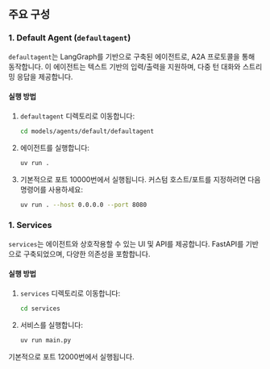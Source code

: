 ## 주요 구성

### 1. Default Agent (`defaultagent`)

`defaultagent`는 LangGraph를 기반으로 구축된 에이전트로, A2A 프로토콜을 통해 동작합니다. 이 에이전트는 텍스트 기반의 입력/출력을 지원하며, 다중 턴 대화와 스트리밍 응답을 제공합니다.

#### 실행 방법

1. `defaultagent` 디렉토리로 이동합니다:

   ```bash
   cd models/agents/default/defaultagent
   ```

2. 에이전트를 실행합니다:
   ```bash
   uv run .
   ```

3. 기본적으로 포트 10000번에서 실행됩니다.
   커스텀 호스트/포트를 지정하려면 다음 명령어를 사용하세요:
   ```bash
   uv run . --host 0.0.0.0 --port 8080
   ```


### 1. Services

`services`는 에이전트와 상호작용할 수 있는 UI 및 API를 제공합니다. FastAPI를 기반으로 구축되었으며, 다양한 의존성을 포함합니다.

#### 실행 방법

1. `services` 디렉토리로 이동합니다:

   ```bash
   cd services
   ```

2. 서비스를 실행합니다:
   ```bash
   uv run main.py
   ```

기본적으로 포트 12000번에서 실행됩니다.